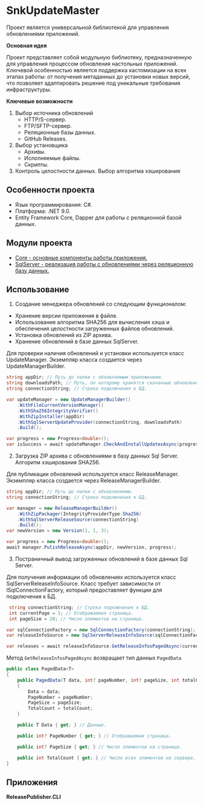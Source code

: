 # SnkUpdateMaster
Проект является универсальной библиотекой для управления обновлениями приложений.

**Основная идея**

Проект представляет собой модульную библиотеку, предназначенную для управления процессом обновления настольных приложений. Ключевой особенностью является поддержка кастомизации на всех этапах работы: от получения метаданных до установки новых версий, что позволяет адаптировать решение под уникальные требования инфраструктуры.

**Ключевые возможности**

1. Выбор источника обновлений
   - HTTP/S-сервер.
   - FTP/SFTP-сервер.
   - Реляционные базы данных.
   - GitHub Releases.
2. Выбор установщика
   - Архивы.
   - Исполняемые файлы.
   - Скрипты.
3. Контроль целостности данных. Выбор алгоритма хэширования

## Особенности проекта
- Язык программирования: C#.
- Платформа: .NET 9.0.
- Entity Framework Core, Dapper для работы с реляционной базой данных.

## Модули проекта
- [Core - основные компоненты работы приложения.]()
- [SqlServer - реализация работы с обновлениями через реляционную базу данных.]()

## Использование
1. Создание менеджера обновлений со следующим функционалом:
- Хранение версии приложения в файле.
- Использование алгоритма SHA256 для вычисления хэша и обеспечения целостности загруженных файлов обновлений.
- Установка обновлений из ZIP архива.
- Хранение обновлений в базе данных SqlServer.

Для проверки наличия обновлений и установки используется класс UpdateManager. Экземпляр класса создается через UpdateManagerBuilder.
```csharp
string appDir; // Путь до папки с обновляемым приложением.
string downloadsPath; // Путь, по которому хранятся скачанные обновления.
string connectionString; // Строка подключения к БД. 

var updateManager = new UpdateManagerBuilder()
    .WithFileCurrentVersionManager()
    .WithSha256IntegrityVerifier()
    .WithZipInstaller(appDir)
    .WithSqlServerUpdateProvider(connectionString, downloadsPath)
    .Build();

var progress = new Progress<double>();
var isSuccess = await updateManager.CheckAndInstallUpdatesAsync(progress);
```

2. Загрузка ZIP архива с обновлениями в базу данных Sql Server. Алгоритм хэширования SHA256.

Для публикации обновлений используется класс ReleaseManager. Экземпляр класса создается через ReleaseManagerBuilder.
```csharp
string appDir; // Путь до папки с обновлениями.
string connectionString; // Строка подключения к БД.

var manager = new ReleaseManagerBuilder()
    .WithZipPackager(IntegrityProviderType.Sha256)
    .WithSqlServerReleaseSource(connectionString)
    .Build();
var newVersion = new Version(1, 1, 3);

var progress = new Progress<double>();
await manager.PulishReleaseAsync(appDir, newVersion, progress);
```

3. Постраничный вывод загруженных обновлений в базе данных Sql Server.

Для получения информации об обновлениях используется класс SqlServerReleaseInfoSource. Класс требует зависимости от ISqlConnectionFactory, который предоставляет функции для подключения к БД.

```csharp
 string connectionString; // Строка подключения к БД.
 int currentPage = 1; // Отображаемая страница.
 int pageSize = 20; // Число элементов на странице.

var sqlConnectionFactory = new SqlConnectionFactory(connectionString);
var releaseInfoSource = new SqlServerReleaseInfoSource(sqlConnectionFactory);

var releases = await releaseInfoSource.GetReleaseInfosPagedAsync(currentPage, pageSize);
```
Метод `GetReleaseInfosPagedAsync` возвращает тип данных `PagedData`

```csharp
public class PagedData<T>
{
    public PagedData(T data, int? pageNumber, int? pageSize, int totalCount)
    {
        Data = data;
        PageNumber = pageNumber;
        PageSize = pageSize;
        TotalCount = totalCount;
    }

    public T Data { get; } // Данные.

    public int? PageNumber { get; } // Отображаемая страница.

    public int? PageSize { get; } // Число элементов на странице.

    public int TotalCount { get; } // Число всех элементов на сервере.
}
```
## Приложения

**ReleasePublisher.CLI**















